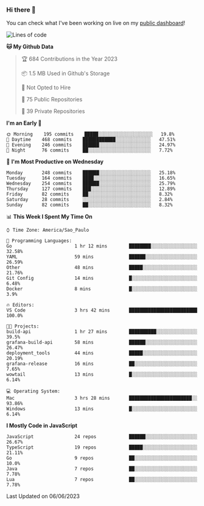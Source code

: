 ### Hi there 👋

<!--
**guicaulada/guicaulada** is a ✨ _special_ ✨ repository because its `README.md` (this file) appears on your GitHub profile.

Here are some ideas to get you started:

- 🔭 I’m currently working on ...
- 🌱 I’m currently learning ...
- 👯 I’m looking to collaborate on ...
- 🤔 I’m looking for help with ...
- 💬 Ask me about ...
- 📫 How to reach me: ...
- 😄 Pronouns: ...
- ⚡ Fun fact: ...
-->

You can check what I've been working on live on my [public dashboard](https://guicaulada.grafana.net/public-dashboards/7b7f644500ec4e6cb5d7a4e7b5ed0dab)!

<!--START_SECTION:waka-->
![Lines of code](https://img.shields.io/badge/From%20Hello%20World%20I%27ve%20Written-11.0%20million%20lines%20of%20code-blue)

**🐱 My Github Data** 

> 🏆 684 Contributions in the Year 2023
 > 
> 📦 1.5 MB Used in Github's Storage 
 > 
> 🚫 Not Opted to Hire
 > 
> 📜 75 Public Repositories 
 > 
> 🔑 39 Private Repositories  
 > 
**I'm an Early 🐤** 

```text
🌞 Morning    195 commits    █████░░░░░░░░░░░░░░░░░░░░   19.8% 
🌆 Daytime    468 commits    ████████████░░░░░░░░░░░░░   47.51% 
🌃 Evening    246 commits    ██████░░░░░░░░░░░░░░░░░░░   24.97% 
🌙 Night      76 commits     ██░░░░░░░░░░░░░░░░░░░░░░░   7.72%

```
📅 **I'm Most Productive on Wednesday** 

```text
Monday       248 commits    ██████░░░░░░░░░░░░░░░░░░░   25.18% 
Tuesday      164 commits    ████░░░░░░░░░░░░░░░░░░░░░   16.65% 
Wednesday    254 commits    ██████░░░░░░░░░░░░░░░░░░░   25.79% 
Thursday     127 commits    ███░░░░░░░░░░░░░░░░░░░░░░   12.89% 
Friday       82 commits     ██░░░░░░░░░░░░░░░░░░░░░░░   8.32% 
Saturday     28 commits     ░░░░░░░░░░░░░░░░░░░░░░░░░   2.84% 
Sunday       82 commits     ██░░░░░░░░░░░░░░░░░░░░░░░   8.32%

```


📊 **This Week I Spent My Time On** 

```text
⌚︎ Time Zone: America/Sao_Paulo

💬 Programming Languages: 
Go                       1 hr 12 mins        ████████░░░░░░░░░░░░░░░░░   32.58% 
YAML                     59 mins             ██████░░░░░░░░░░░░░░░░░░░   26.59% 
Other                    48 mins             █████░░░░░░░░░░░░░░░░░░░░   21.76% 
Git Config               14 mins             █░░░░░░░░░░░░░░░░░░░░░░░░   6.48% 
Docker                   8 mins              █░░░░░░░░░░░░░░░░░░░░░░░░   3.9%

🔥 Editors: 
VS Code                  3 hrs 42 mins       █████████████████████████   100.0%

🐱‍💻 Projects: 
build-api                1 hr 27 mins        ██████████░░░░░░░░░░░░░░░   39.5% 
grafana-build-api        58 mins             ██████░░░░░░░░░░░░░░░░░░░   26.47% 
deployment_tools         44 mins             █████░░░░░░░░░░░░░░░░░░░░   20.19% 
grafana-release          16 mins             ██░░░░░░░░░░░░░░░░░░░░░░░   7.65% 
wowtail                  13 mins             █░░░░░░░░░░░░░░░░░░░░░░░░   6.14%

💻 Operating System: 
Mac                      3 hrs 28 mins       ███████████████████████░░   93.86% 
Windows                  13 mins             █░░░░░░░░░░░░░░░░░░░░░░░░   6.14%

```

**I Mostly Code in JavaScript** 

```text
JavaScript               24 repos            ██████░░░░░░░░░░░░░░░░░░░   26.67% 
TypeScript               19 repos            █████░░░░░░░░░░░░░░░░░░░░   21.11% 
Go                       9 repos             ██░░░░░░░░░░░░░░░░░░░░░░░   10.0% 
Java                     7 repos             ██░░░░░░░░░░░░░░░░░░░░░░░   7.78% 
Lua                      7 repos             ██░░░░░░░░░░░░░░░░░░░░░░░   7.78%

```



 Last Updated on 06/06/2023
<!--END_SECTION:waka-->
